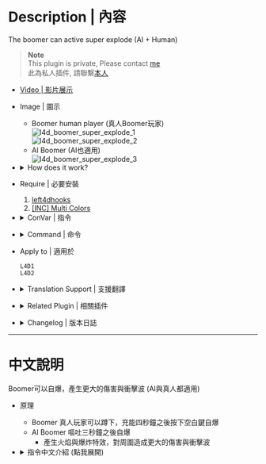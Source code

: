 # Description | 內容
The boomer can active super explode (AI + Human)

> __Note__ <br/>
This plugin is private, Please contact [me](https://github.com/fbef0102/Game-Private_Plugin#私人插件列表-private-plugins-list)<br/>
此為私人插件, 請聯繫[本人](https://github.com/fbef0102/Game-Private_Plugin#私人插件列表-private-plugins-list)

* [Video | 影片展示](https://youtu.be/kJ4UrYpV514)

* Image | 圖示
	* Boomer human player (真人Boomer玩家)
	<br/>![l4d_boomer_super_explode_1](image/l4d_boomer_super_explode_1.gif)
	<br/>![l4d_boomer_super_explode_2](image/l4d_boomer_super_explode_2.gif)
	* AI Boomer (AI也適用)
	<br/>![l4d_boomer_super_explode_3](image/l4d_boomer_super_explode_3.gif)


* <details><summary>How does it work?</summary>

	* Player-controlled Boomer holds crouch for 4 seconds, press jump to self explode
	* AI Boomer will super explode after vomit (see cvar below)
		* Create fire, explode particle, cause more damage to survivors nearby and shock wave
</details>

* Require | 必要安裝
	1. [left4dhooks](https://forums.alliedmods.net/showthread.php?t=321696)
	2. [[INC] Multi Colors](https://github.com/fbef0102/L4D1_2-Plugins/releases/tag/Multi-Colors)

* <details><summary>ConVar | 指令</summary>

	* cfg/sourcemod/l4d_boomer_super_explode.cfg
		```php
		// 0=Plugin off, 1=Plugin on. Player-controlled Boomer can crouch to charge and press jump to make super explode
		l4d_boomer_super_explode_enable "1"

		// Number of seconds to charge before activating super explode
		l4d_boomer_super_explode_charge_time "4"

		// lifetime of fire dropped by boomer super explode, must less than official cvar inferno flame lifetime (0=Disable fire)
		l4d_boomer_super_explode_fire "12.0"

		// Amount of damage caused in range of boomer super explode.
		l4d_boomer_super_explode_damage "10.0"

		// Range of the boomer super explode
		l4d_boomer_super_explode_radius "300.0"

		// Crouch Speed when fully charged (0=off)
		l4d_boomer_super_explode_speed "280.0"

		// Number of seconds to wait before charge expires
		l4d_boomer_super_explode_expire "2.5"
		```
</details>

* <details><summary>Command | 命令</summary>

	None
</details>

* Apply to | 適用於
	```
	L4D1
	L4D2
	```

* <details><summary>Translation Support | 支援翻譯</summary>

	```
	English
	繁體中文
	简体中文
	```
</details>

* <details><summary>Related Plugin | 相關插件</summary>

	1. [l4d2_boomer_vomit_move](/L4D_插件/Boomer_Boomer/l4d2_boomer_vomit_move): Continue normal movement speed while Boomer vomit (AI + Human)
		> Boomer可以邊吐邊移動 (AI與真人都適用)
</details>

* <details><summary>Changelog | 版本日誌</summary>

	* v1.1 (2024-9-7)
		* AI Boomer will super explode after vomit

	* v1.0 (2023-12-24)
		* Initial Release
</details>

- - - -
# 中文說明
Boomer可以自爆，產生更大的傷害與衝擊波 (AI與真人都適用)

* 原理
	* Boomer 真人玩家可以蹲下，充能四秒鐘之後按下空白鍵自爆
	* AI Boomer 嘔吐三秒鐘之後自爆
		* 產生火焰與爆炸特效，對周圍造成更大的傷害與衝擊波

* <details><summary>指令中文介紹 (點我展開)</summary>

	* cfg/sourcemod/l4d_boomer_super_explode.cfg
		```php
		// 0=關閉插件, 1=啟動插件，Boomer 真人玩家可以蹲下，充能完畢之後按下空白鍵自爆
		l4d_boomer_super_explode_enable "1"

		// 充能完畢所需時間
		l4d_boomer_super_explode_charge_time "4"

		// Boomer自爆會留下火焰, 火焰的持續時間 (0=不要留下火焰)
		l4d_boomer_super_explode_fire "12.0"

		// Boomer自爆所造成的傷害
		l4d_boomer_super_explode_damage "10.0"

		// Boomer自爆的傷害範圍
		l4d_boomer_super_explode_radius "300.0"

		// 充能完畢時蹲下速度 (0=關閉加速)
		l4d_boomer_super_explode_speed "280.0"

		// 充能太久超過2.5秒將會失效，需要重新充能
		l4d_boomer_super_explode_expire "2.5"
		```
</details>